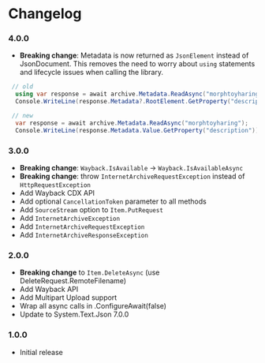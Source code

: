 # Changelog

### 4.0.0

- **Breaking change**: Metadata is now returned as ``JsonElement`` instead of JsonDocument.
This removes the need to worry about ``using`` statements and lifecycle issues when calling the library.

```csharp
 // old
  using var response = await archive.Metadata.ReadAsync("morphtoyharing");
  Console.WriteLine(response.Metadata?.RootElement.GetProperty("description"));

 // new
  var response = await archive.Metadata.ReadAsync("morphtoyharing");
  Console.WriteLine(response.Metadata.Value.GetProperty("description"));
```

### 3.0.0

- **Breaking change**: ``Wayback.IsAvailable`` -> ``Wayback.IsAvailableAsync``
- **Breaking change**: throw `InternetArchiveRequestException` instead of ``HttpRequestException``
- Add Wayback CDX API
- Add optional `CancellationToken` parameter to all methods
- Add `SourceStream` option to `Item.PutRequest`
- Add `InternetArchiveException`
- Add `InternetArchiveRequestException`
- Add `InternetArchiveResponseException`

### 2.0.0

- **Breaking change** to ``Item.DeleteAsync`` (use DeleteRequest.RemoteFilename)
- Add Wayback API
- Add Multipart Upload support
- Wrap all async calls in .ConfigureAwait(false)
- Update to System.Text.Json 7.0.0

### 1.0.0

- Initial release